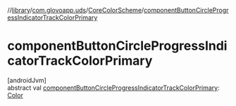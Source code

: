 //[library](../../../index.md)/[com.glovoapp.uds](../index.md)/[CoreColorScheme](index.md)/[componentButtonCircleProgressIndicatorTrackColorPrimary](component-button-circle-progress-indicator-track-color-primary.md)

# componentButtonCircleProgressIndicatorTrackColorPrimary

[androidJvm]\
abstract val [componentButtonCircleProgressIndicatorTrackColorPrimary](component-button-circle-progress-indicator-track-color-primary.md): [Color](https://developer.android.com/reference/kotlin/androidx/compose/ui/graphics/Color.html)

